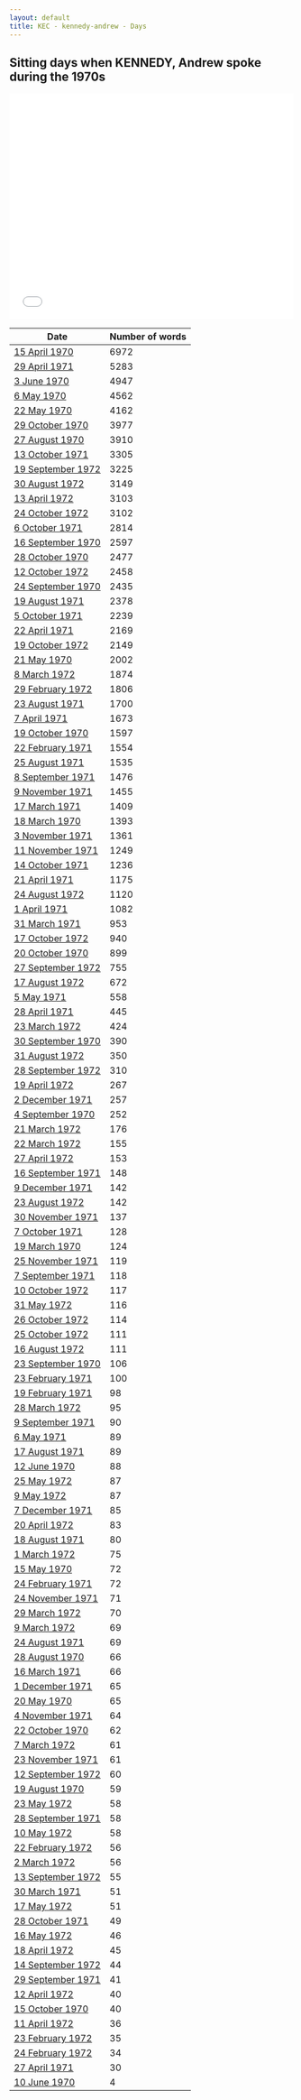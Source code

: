 ```yaml
---
layout: default
title: KEC - kennedy-andrew - Days
---
```

## Sitting days when KENNEDY, Andrew spoke during the 1970s

<iframe width="100%" height="400" frameborder="0" scrolling="no" src="//plot.ly/~wragge/1171.embed"></iframe>

| Date | Number of words |
|--------------|----------------|
|[15 April 1970](https://historichansard.net/hofreps/1970/19700415_reps_27_hor66/)|6972|
|[29 April 1971](https://historichansard.net/hofreps/1971/19710429_reps_27_hor72/)|5283|
|[3 June 1970](https://historichansard.net/hofreps/1970/19700603_reps_27_hor68/)|4947|
|[6 May 1970](https://historichansard.net/hofreps/1970/19700506_reps_27_hor67/)|4562|
|[22 May 1970](https://historichansard.net/hofreps/1970/19700522_reps_27_hor67/)|4162|
|[29 October 1970](https://historichansard.net/hofreps/1970/19701029_reps_27_hor70/)|3977|
|[27 August 1970](https://historichansard.net/hofreps/1970/19700827_reps_27_hor69/)|3910|
|[13 October 1971](https://historichansard.net/hofreps/1971/19711013_reps_27_hor74/)|3305|
|[19 September 1972](https://historichansard.net/hofreps/1972/19720919_reps_27_hor80/)|3225|
|[30 August 1972](https://historichansard.net/hofreps/1972/19720830_reps_27_hor79/)|3149|
|[13 April 1972](https://historichansard.net/hofreps/1972/19720413_reps_27_hor77/)|3103|
|[24 October 1972](https://historichansard.net/hofreps/1972/19721024_reps_27_hor81/)|3102|
|[6 October 1971](https://historichansard.net/hofreps/1971/19711006_reps_27_hor74/)|2814|
|[16 September 1970](https://historichansard.net/hofreps/1970/19700916_reps_27_hor69/)|2597|
|[28 October 1970](https://historichansard.net/hofreps/1970/19701028_reps_27_hor70/)|2477|
|[12 October 1972](https://historichansard.net/hofreps/1972/19721012_reps_27_hor81/)|2458|
|[24 September 1970](https://historichansard.net/hofreps/1970/19700924_reps_27_hor69/)|2435|
|[19 August 1971](https://historichansard.net/hofreps/1971/19710819_reps_27_hor73/)|2378|
|[5 October 1971](https://historichansard.net/hofreps/1971/19711005_reps_27_hor74/)|2239|
|[22 April 1971](https://historichansard.net/hofreps/1971/19710422_reps_27_hor72/)|2169|
|[19 October 1972](https://historichansard.net/hofreps/1972/19721019_reps_27_hor81/)|2149|
|[21 May 1970](https://historichansard.net/hofreps/1970/19700521_reps_27_hor67/)|2002|
|[8 March 1972](https://historichansard.net/hofreps/1972/19720308_reps_27_hor76/)|1874|
|[29 February 1972](https://historichansard.net/hofreps/1972/19720229_reps_27_hor76/)|1806|
|[23 August 1971](https://historichansard.net/hofreps/1971/19710823_reps_27_hor73/)|1700|
|[7 April 1971](https://historichansard.net/hofreps/1971/19710407_reps_27_hor72/)|1673|
|[19 October 1970](https://historichansard.net/hofreps/1970/19701019_reps_27_hor70/)|1597|
|[22 February 1971](https://historichansard.net/hofreps/1971/19710222_reps_27_hor71/)|1554|
|[25 August 1971](https://historichansard.net/hofreps/1971/19710825_reps_27_hor73/)|1535|
|[8 September 1971](https://historichansard.net/hofreps/1971/19710908_reps_27_hor73/)|1476|
|[9 November 1971](https://historichansard.net/hofreps/1971/19711109_reps_27_hor75/)|1455|
|[17 March 1971](https://historichansard.net/hofreps/1971/19710317_reps_27_hor71/)|1409|
|[18 March 1970](https://historichansard.net/hofreps/1970/19700318_reps_27_hor66/)|1393|
|[3 November 1971](https://historichansard.net/hofreps/1971/19711103_reps_27_hor74/)|1361|
|[11 November 1971](https://historichansard.net/hofreps/1971/19711111_reps_27_hor75/)|1249|
|[14 October 1971](https://historichansard.net/hofreps/1971/19711014_reps_27_hor74/)|1236|
|[21 April 1971](https://historichansard.net/hofreps/1971/19710421_reps_27_hor72/)|1175|
|[24 August 1972](https://historichansard.net/hofreps/1972/19720824_reps_27_hor79/)|1120|
|[1 April 1971](https://historichansard.net/hofreps/1971/19710401_reps_27_hor71/)|1082|
|[31 March 1971](https://historichansard.net/hofreps/1971/19710331_reps_27_hor71/)|953|
|[17 October 1972](https://historichansard.net/hofreps/1972/19721017_reps_27_hor81/)|940|
|[20 October 1970](https://historichansard.net/hofreps/1970/19701020_reps_27_hor70/)|899|
|[27 September 1972](https://historichansard.net/hofreps/1972/19720927_reps_27_hor80/)|755|
|[17 August 1972](https://historichansard.net/hofreps/1972/19720817_reps_27_hor79/)|672|
|[5 May 1971](https://historichansard.net/hofreps/1971/19710505_reps_27_hor72/)|558|
|[28 April 1971](https://historichansard.net/hofreps/1971/19710428_reps_27_hor72/)|445|
|[23 March 1972](https://historichansard.net/hofreps/1972/19720323_reps_27_hor76/)|424|
|[30 September 1970](https://historichansard.net/hofreps/1970/19700930_reps_27_hor70/)|390|
|[31 August 1972](https://historichansard.net/hofreps/1972/19720831_reps_27_hor79/)|350|
|[28 September 1972](https://historichansard.net/hofreps/1972/19720928_reps_27_hor80/)|310|
|[19 April 1972](https://historichansard.net/hofreps/1972/19720419_reps_27_hor77/)|267|
|[2 December 1971](https://historichansard.net/hofreps/1971/19711202_reps_27_hor75/)|257|
|[4 September 1970](https://historichansard.net/hofreps/1970/19700904_reps_27_hor69/)|252|
|[21 March 1972](https://historichansard.net/hofreps/1972/19720321_reps_27_hor76/)|176|
|[22 March 1972](https://historichansard.net/hofreps/1972/19720322_reps_27_hor76/)|155|
|[27 April 1972](https://historichansard.net/hofreps/1972/19720427_reps_27_hor77/)|153|
|[16 September 1971](https://historichansard.net/hofreps/1971/19710916_reps_27_hor73/)|148|
|[9 December 1971](https://historichansard.net/hofreps/1971/19711209_reps_27_hor75/)|142|
|[23 August 1972](https://historichansard.net/hofreps/1972/19720823_reps_27_hor79/)|142|
|[30 November 1971](https://historichansard.net/hofreps/1971/19711130_reps_27_hor75/)|137|
|[7 October 1971](https://historichansard.net/hofreps/1971/19711007_reps_27_hor74/)|128|
|[19 March 1970](https://historichansard.net/hofreps/1970/19700319_reps_27_hor66/)|124|
|[25 November 1971](https://historichansard.net/hofreps/1971/19711125_reps_27_hor75/)|119|
|[7 September 1971](https://historichansard.net/hofreps/1971/19710907_reps_27_hor73/)|118|
|[10 October 1972](https://historichansard.net/hofreps/1972/19721010_reps_27_hor81/)|117|
|[31 May 1972](https://historichansard.net/hofreps/1972/19720531_reps_27_hor78/)|116|
|[26 October 1972](https://historichansard.net/hofreps/1972/19721026_reps_27_hor81/)|114|
|[25 October 1972](https://historichansard.net/hofreps/1972/19721025_reps_27_hor81/)|111|
|[16 August 1972](https://historichansard.net/hofreps/1972/19720816_reps_27_hor79/)|111|
|[23 September 1970](https://historichansard.net/hofreps/1970/19700923_reps_27_hor69/)|106|
|[23 February 1971](https://historichansard.net/hofreps/1971/19710223_reps_27_hor71/)|100|
|[19 February 1971](https://historichansard.net/hofreps/1971/19710219_reps_27_hor71/)|98|
|[28 March 1972](https://historichansard.net/hofreps/1972/19720328_reps_27_hor77/)|95|
|[9 September 1971](https://historichansard.net/hofreps/1971/19710909_reps_27_hor73/)|90|
|[6 May 1971](https://historichansard.net/hofreps/1971/19710506_reps_27_hor72/)|89|
|[17 August 1971](https://historichansard.net/hofreps/1971/19710817_reps_27_hor73/)|89|
|[12 June 1970](https://historichansard.net/hofreps/1970/19700612_reps_27_hor68/)|88|
|[25 May 1972](https://historichansard.net/hofreps/1972/19720525_reps_27_hor78/)|87|
|[9 May 1972](https://historichansard.net/hofreps/1972/19720509_reps_27_hor78/)|87|
|[7 December 1971](https://historichansard.net/hofreps/1971/19711207_reps_27_hor75/)|85|
|[20 April 1972](https://historichansard.net/hofreps/1972/19720420_reps_27_hor77/)|83|
|[18 August 1971](https://historichansard.net/hofreps/1971/19710818_reps_27_hor73/)|80|
|[1 March 1972](https://historichansard.net/hofreps/1972/19720301_reps_27_hor76/)|75|
|[15 May 1970](https://historichansard.net/hofreps/1970/19700515_reps_27_hor67/)|72|
|[24 February 1971](https://historichansard.net/hofreps/1971/19710224_reps_27_hor71/)|72|
|[24 November 1971](https://historichansard.net/hofreps/1971/19711124_reps_27_hor75/)|71|
|[29 March 1972](https://historichansard.net/hofreps/1972/19720329_reps_27_hor77/)|70|
|[9 March 1972](https://historichansard.net/hofreps/1972/19720309_reps_27_hor76/)|69|
|[24 August 1971](https://historichansard.net/hofreps/1971/19710824_reps_27_hor73/)|69|
|[28 August 1970](https://historichansard.net/hofreps/1970/19700828_reps_27_hor69/)|66|
|[16 March 1971](https://historichansard.net/hofreps/1971/19710316_reps_27_hor71/)|66|
|[1 December 1971](https://historichansard.net/hofreps/1971/19711201_reps_27_hor75/)|65|
|[20 May 1970](https://historichansard.net/hofreps/1970/19700520_reps_27_hor67/)|65|
|[4 November 1971](https://historichansard.net/hofreps/1971/19711104_reps_27_hor74/)|64|
|[22 October 1970](https://historichansard.net/hofreps/1970/19701022_reps_27_hor70/)|62|
|[7 March 1972](https://historichansard.net/hofreps/1972/19720307_reps_27_hor76/)|61|
|[23 November 1971](https://historichansard.net/hofreps/1971/19711123_reps_27_hor75/)|61|
|[12 September 1972](https://historichansard.net/hofreps/1972/19720912_reps_27_hor80/)|60|
|[19 August 1970](https://historichansard.net/hofreps/1970/19700819_reps_27_hor69/)|59|
|[23 May 1972](https://historichansard.net/hofreps/1972/19720523_reps_27_hor78/)|58|
|[28 September 1971](https://historichansard.net/hofreps/1971/19710928_reps_27_hor74/)|58|
|[10 May 1972](https://historichansard.net/hofreps/1972/19720510_reps_27_hor78/)|58|
|[22 February 1972](https://historichansard.net/hofreps/1972/19720222_reps_27_hor76/)|56|
|[2 March 1972](https://historichansard.net/hofreps/1972/19720302_reps_27_hor76/)|56|
|[13 September 1972](https://historichansard.net/hofreps/1972/19720913_reps_27_hor80/)|55|
|[30 March 1971](https://historichansard.net/hofreps/1971/19710330_reps_27_hor71/)|51|
|[17 May 1972](https://historichansard.net/hofreps/1972/19720517_reps_27_hor78/)|51|
|[28 October 1971](https://historichansard.net/hofreps/1971/19711028_reps_27_hor74/)|49|
|[16 May 1972](https://historichansard.net/hofreps/1972/19720516_reps_27_hor78/)|46|
|[18 April 1972](https://historichansard.net/hofreps/1972/19720418_reps_27_hor77/)|45|
|[14 September 1972](https://historichansard.net/hofreps/1972/19720914_reps_27_hor80/)|44|
|[29 September 1971](https://historichansard.net/hofreps/1971/19710929_reps_27_hor74/)|41|
|[12 April 1972](https://historichansard.net/hofreps/1972/19720412_reps_27_hor77/)|40|
|[15 October 1970](https://historichansard.net/hofreps/1970/19701015_reps_27_hor70/)|40|
|[11 April 1972](https://historichansard.net/hofreps/1972/19720411_reps_27_hor77/)|36|
|[23 February 1972](https://historichansard.net/hofreps/1972/19720223_reps_27_hor76/)|35|
|[24 February 1972](https://historichansard.net/hofreps/1972/19720224_reps_27_hor76/)|34|
|[27 April 1971](https://historichansard.net/hofreps/1971/19710427_reps_27_hor72/)|30|
|[10 June 1970](https://historichansard.net/hofreps/1970/19700610_reps_27_hor68/)|4|
